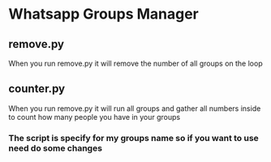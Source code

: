 # Whatsapp Groups Manager

## remove.py
When you run remove.py it will remove the number of all groups on the loop

## counter.py
When you run remove.py it will run all groups and gather all numbers inside to count how many people you have in your groups


### The script is specify for my groups name so if you want to use need do some changes
